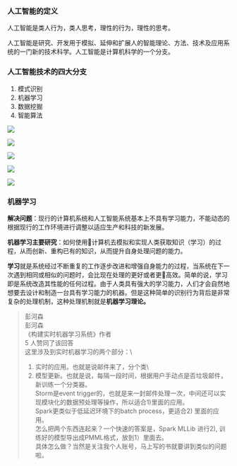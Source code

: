 ### 人工智能的定义

人工智能是类人行为，类人思考，理性的行为，理性的思考。

人工智能是研究、开发用于模拟、延伸和扩展人的智能理论、方法、技术及应用系统的一门新的技术科学。人工智能是计算机科学的一个分支。


### 人工智能技术的四大分支

1. 模式识别
2. 机器学习
3. 数据挖掘
4. 智能算法

![](http://ww1.sinaimg.cn/large/005N2p5vgy1fpzalb24rnj30k0095jya.jpg)

![](http://ww1.sinaimg.cn/large/005N2p5vgy1fpzas1imzzj30k00bqn6m.jpg)

![](http://ww1.sinaimg.cn/large/005N2p5vgy1fpzasdiq1zj30k00eedqa.jpg)


![](http://ww1.sinaimg.cn/large/005N2p5vgy1fpzasmeku8j30k00cx12n.jpg)


![](http://ww1.sinaimg.cn/large/005N2p5vgy1fpzasxbtonj30k0098n4b.jpg)



### 机器学习

**解决问题**：现行的计算机系统和人工智能系统基本上不具有学习能力，不能动态的根据现行的工作环境进行调整以适应生产和科技的新发展。

**机器学习主要研究**：如何使用计算机去模拟和实现人类获取知识（学习）的过程，从而创新、重构已有的知识，从而提升自身处理问题的能力。

**学习**就是系统经过不断重复的工作逐步改进和增强自身能力的过程，当系统在下一次遇到相同或相似的问题时，会比现在处理的更好或者更高效。简单的说，学习即是系统改造其性能的任何过程。由于人类具有强大的学习能力，人们才会自然地想要去设计和制造一台具有学习能力的机器。但是这种简单的识别行为背后是非常复杂的处理机制，这种处理机制就是**机器学习理论。**


>彭河森\
彭河森\
《构建实时机器学习系统》作者\
5 人赞同了该回答\
这里涉及到实时机器学习的两个部分：\
>1) 实时的应用。也就是说邮件来了，分个类\
>2) 模型更新。也就是说，每隔一段时间，根据用户手动点是否垃圾邮件，新训练一个分类器。 \
>Storm是event trigger的，也就是来一封邮件处理一次，中间还可以实现模块化的数据预处理等操作，所以适合1)里面的应用。\
Spark更类似于低延迟环境下的batch process，更适合2) 里面的应用。 \
怎么把两个东西连起来？一个快速的答案是，Spark MLLib 进行2), 训练好的模型导出成PMML格式，放到1）里面去。\
具体怎么做？当然是关注我个人账号，马上写的书就要讲到类似的问题啦。








































